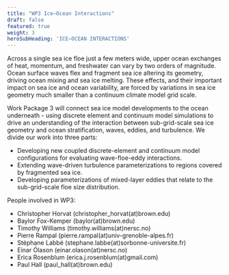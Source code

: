 ```yaml
---
title: "WP3 Ice–Ocean Interactions"
draft: false
featured: true
weight: 3
heroSubHeading: 'ICE–OCEAN INTERACTIONS'
---
```



Across a single sea ice floe just a few meters wide, upper ocean exchanges of heat, momentum, and freshwater can vary by two orders of magnitude. Ocean surface waves flex and fragment sea ice altering its geometry, driving ocean mixing and sea ice melting. These effects, and their important impact on sea ice and ocean variability, are forced by variations in sea ice geometry much smaller than a continuum climate model grid scale.

Work Package 3 will connect sea ice model developments to the ocean underneath - using discrete element and continuum model simulations to drive an understanding of the interaction between sub-grid-scale sea ice geometry and ocean stratification, waves, eddies, and turbulence. We divide our work into three parts:

 - Developing new coupled discrete-element and continuum model configurations for evaluating wave-floe-eddy interactions.
 - Extending wave-driven turbulence parameterizations to regions covered by fragmented sea ice.
 - Developing parameterizations of mixed-layer eddies that relate to the sub-grid-scale floe size distribution.

People involved in WP3:

 - Christopher Horvat (christopher_horvat(at)brown.edu)
 - Baylor Fox-Kemper (baylor(at)brown.edu)
 - Timothy Williams (timothy.williams(at)nersc.no)
 - Pierre Rampal (pierre.rampal(at)univ-grenoble-alpes.fr)
 - Stéphane Labbé (stephane.labbe(at)sorbonne-universite.fr)
 - Einar Ólason (einar.olason(at)nersc.no)
 - Erica Rosenblum (erica.j.rosenblum(at)gmail.com)
 - Paul Hall (paul_hall(at)brown.edu) 
